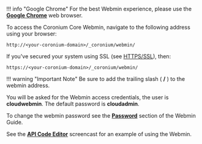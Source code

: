 !!! info "Google Chrome"
    For the best Webmin experience, please use the __[Google Chrome](https://www.google.com/chrome/browser/desktop/index.html)__ web browser.

To access the Coronium Core Webmin, navigate to the following address using your browser:

`http://<your-coronium-domain>/_coronium/webmin/`

If you've secured your system using SSL (see [HTTPS/SSL](/server/guide/ssl/)), then:

`https://<your-coronium-domain>/_coronium/webmin/`

!!! warning "Important Note"
    Be sure to add the trailing slash ( __/__ ) to the webmin address.

You will be asked for the Webmin access credentials, the user is __cloudwebmin__. The default password is __cloudadmin__.

To change the webmin password see the __[Password](/server/webmin/password/)__ section of the Webmin Guide.

See the __[API Code Editor](/screencasts/#api-code-editor)__ screencast for an example of using the Webmin.
